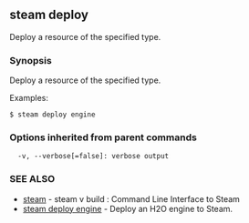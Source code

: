 ## steam deploy

Deploy a resource of the specified type.

### Synopsis


Deploy a resource of the specified type.

Examples:

	$ steam deploy engine

### Options inherited from parent commands

```
  -v, --verbose[=false]: verbose output
```

### SEE ALSO
* [steam](steam.md)	 - steam v build : Command Line Interface to Steam
* [steam deploy engine](steam_deploy_engine.md)	 - Deploy an H2O engine to Steam.

